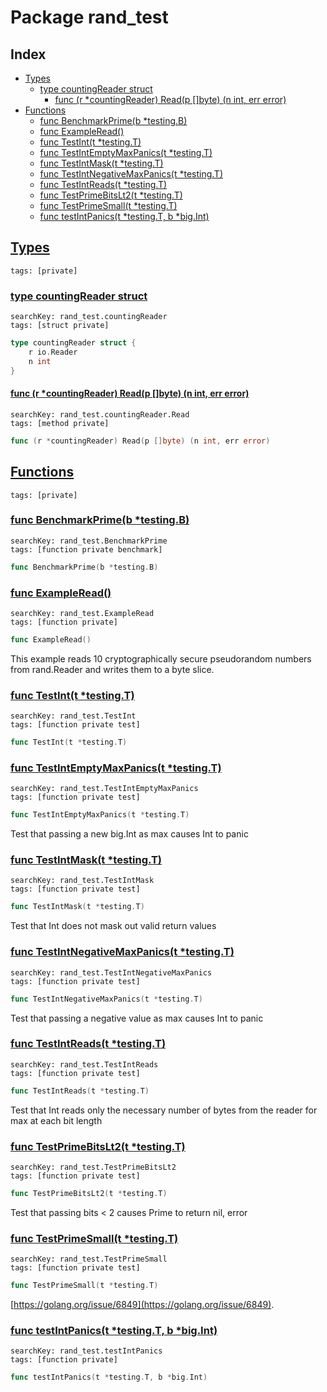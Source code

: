 # Package rand_test

## Index

* [Types](#type)
    * [type countingReader struct](#countingReader)
        * [func (r *countingReader) Read(p []byte) (n int, err error)](#countingReader.Read)
* [Functions](#func)
    * [func BenchmarkPrime(b *testing.B)](#BenchmarkPrime)
    * [func ExampleRead()](#ExampleRead)
    * [func TestInt(t *testing.T)](#TestInt)
    * [func TestIntEmptyMaxPanics(t *testing.T)](#TestIntEmptyMaxPanics)
    * [func TestIntMask(t *testing.T)](#TestIntMask)
    * [func TestIntNegativeMaxPanics(t *testing.T)](#TestIntNegativeMaxPanics)
    * [func TestIntReads(t *testing.T)](#TestIntReads)
    * [func TestPrimeBitsLt2(t *testing.T)](#TestPrimeBitsLt2)
    * [func TestPrimeSmall(t *testing.T)](#TestPrimeSmall)
    * [func testIntPanics(t *testing.T, b *big.Int)](#testIntPanics)


## <a id="type" href="#type">Types</a>

```
tags: [private]
```

### <a id="countingReader" href="#countingReader">type countingReader struct</a>

```
searchKey: rand_test.countingReader
tags: [struct private]
```

```Go
type countingReader struct {
	r io.Reader
	n int
}
```

#### <a id="countingReader.Read" href="#countingReader.Read">func (r *countingReader) Read(p []byte) (n int, err error)</a>

```
searchKey: rand_test.countingReader.Read
tags: [method private]
```

```Go
func (r *countingReader) Read(p []byte) (n int, err error)
```

## <a id="func" href="#func">Functions</a>

```
tags: [private]
```

### <a id="BenchmarkPrime" href="#BenchmarkPrime">func BenchmarkPrime(b *testing.B)</a>

```
searchKey: rand_test.BenchmarkPrime
tags: [function private benchmark]
```

```Go
func BenchmarkPrime(b *testing.B)
```

### <a id="ExampleRead" href="#ExampleRead">func ExampleRead()</a>

```
searchKey: rand_test.ExampleRead
tags: [function private]
```

```Go
func ExampleRead()
```

This example reads 10 cryptographically secure pseudorandom numbers from rand.Reader and writes them to a byte slice. 

### <a id="TestInt" href="#TestInt">func TestInt(t *testing.T)</a>

```
searchKey: rand_test.TestInt
tags: [function private test]
```

```Go
func TestInt(t *testing.T)
```

### <a id="TestIntEmptyMaxPanics" href="#TestIntEmptyMaxPanics">func TestIntEmptyMaxPanics(t *testing.T)</a>

```
searchKey: rand_test.TestIntEmptyMaxPanics
tags: [function private test]
```

```Go
func TestIntEmptyMaxPanics(t *testing.T)
```

Test that passing a new big.Int as max causes Int to panic 

### <a id="TestIntMask" href="#TestIntMask">func TestIntMask(t *testing.T)</a>

```
searchKey: rand_test.TestIntMask
tags: [function private test]
```

```Go
func TestIntMask(t *testing.T)
```

Test that Int does not mask out valid return values 

### <a id="TestIntNegativeMaxPanics" href="#TestIntNegativeMaxPanics">func TestIntNegativeMaxPanics(t *testing.T)</a>

```
searchKey: rand_test.TestIntNegativeMaxPanics
tags: [function private test]
```

```Go
func TestIntNegativeMaxPanics(t *testing.T)
```

Test that passing a negative value as max causes Int to panic 

### <a id="TestIntReads" href="#TestIntReads">func TestIntReads(t *testing.T)</a>

```
searchKey: rand_test.TestIntReads
tags: [function private test]
```

```Go
func TestIntReads(t *testing.T)
```

Test that Int reads only the necessary number of bytes from the reader for max at each bit length 

### <a id="TestPrimeBitsLt2" href="#TestPrimeBitsLt2">func TestPrimeBitsLt2(t *testing.T)</a>

```
searchKey: rand_test.TestPrimeBitsLt2
tags: [function private test]
```

```Go
func TestPrimeBitsLt2(t *testing.T)
```

Test that passing bits < 2 causes Prime to return nil, error 

### <a id="TestPrimeSmall" href="#TestPrimeSmall">func TestPrimeSmall(t *testing.T)</a>

```
searchKey: rand_test.TestPrimeSmall
tags: [function private test]
```

```Go
func TestPrimeSmall(t *testing.T)
```

[https://golang.org/issue/6849](https://golang.org/issue/6849). 

### <a id="testIntPanics" href="#testIntPanics">func testIntPanics(t *testing.T, b *big.Int)</a>

```
searchKey: rand_test.testIntPanics
tags: [function private]
```

```Go
func testIntPanics(t *testing.T, b *big.Int)
```

